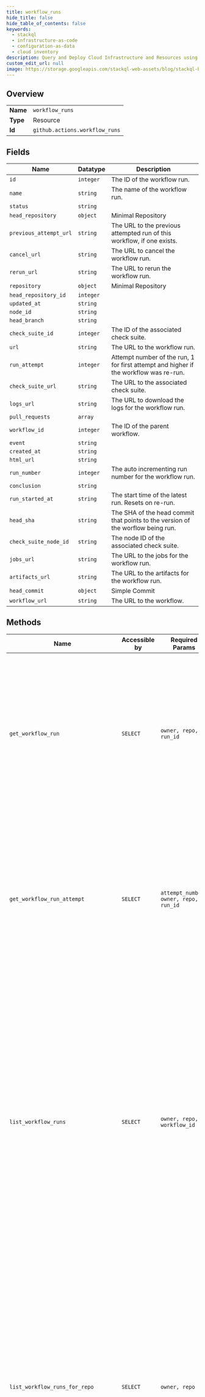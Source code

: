 ```yaml
---
title: workflow_runs
hide_title: false
hide_table_of_contents: false
keywords:
  - stackql
  - infrastructure-as-code
  - configuration-as-data
  - cloud inventory
description: Query and Deploy Cloud Infrastructure and Resources using SQL
custom_edit_url: null
image: https://storage.googleapis.com/stackql-web-assets/blog/stackql-blog-post-featured-image.png
---
```

  
    

## Overview
<table><tbody>
<tr><td><b>Name</b></td><td><code>workflow_runs</code></td></tr>
<tr><td><b>Type</b></td><td>Resource</td></tr>
<tr><td><b>Id</b></td><td><code>github.actions.workflow_runs</code></td></tr>
</tbody></table>

## Fields
| Name | Datatype | Description |
| ---- | -------- | ----------- |
| `id` | `integer` | The ID of the workflow run. |
| `name` | `string` | The name of the workflow run. |
| `status` | `string` |  |
| `head_repository` | `object` | Minimal Repository |
| `previous_attempt_url` | `string` | The URL to the previous attempted run of this workflow, if one exists. |
| `cancel_url` | `string` | The URL to cancel the workflow run. |
| `rerun_url` | `string` | The URL to rerun the workflow run. |
| `repository` | `object` | Minimal Repository |
| `head_repository_id` | `integer` |  |
| `updated_at` | `string` |  |
| `node_id` | `string` |  |
| `head_branch` | `string` |  |
| `check_suite_id` | `integer` | The ID of the associated check suite. |
| `url` | `string` | The URL to the workflow run. |
| `run_attempt` | `integer` | Attempt number of the run, 1 for first attempt and higher if the workflow was re-run. |
| `check_suite_url` | `string` | The URL to the associated check suite. |
| `logs_url` | `string` | The URL to download the logs for the workflow run. |
| `pull_requests` | `array` |  |
| `workflow_id` | `integer` | The ID of the parent workflow. |
| `event` | `string` |  |
| `created_at` | `string` |  |
| `html_url` | `string` |  |
| `run_number` | `integer` | The auto incrementing run number for the workflow run. |
| `conclusion` | `string` |  |
| `run_started_at` | `string` | The start time of the latest run. Resets on re-run. |
| `head_sha` | `string` | The SHA of the head commit that points to the version of the worflow being run. |
| `check_suite_node_id` | `string` | The node ID of the associated check suite. |
| `jobs_url` | `string` | The URL to the jobs for the workflow run. |
| `artifacts_url` | `string` | The URL to the artifacts for the workflow run. |
| `head_commit` | `object` | Simple Commit |
| `workflow_url` | `string` | The URL to the workflow. |
## Methods
| Name | Accessible by | Required Params | Description |
| ---- | ------------- | --------------- | ----------- |
| `get_workflow_run` | `SELECT` | `owner, repo, run_id` | Gets a specific workflow run. Anyone with read access to the repository can use this endpoint. If the repository is private you must use an access token with the `repo` scope. GitHub Apps must have the `actions:read` permission to use this endpoint. |
| `get_workflow_run_attempt` | `SELECT` | `attempt_number, owner, repo, run_id` | Gets a specific workflow run attempt. Anyone with read access to the repository<br />can use this endpoint. If the repository is private you must use an access token<br />with the `repo` scope. GitHub Apps must have the `actions:read` permission to<br />use this endpoint. |
| `list_workflow_runs` | `SELECT` | `owner, repo, workflow_id` | List all workflow runs for a workflow. You can replace `workflow_id` with the workflow file name. For example, you could use `main.yaml`. You can use parameters to narrow the list of results. For more information about using parameters, see [Parameters](https://docs.github.com/rest/overview/resources-in-the-rest-api#parameters).<br /><br />Anyone with read access to the repository can use this endpoint. If the repository is private you must use an access token with the `repo` scope. |
| `list_workflow_runs_for_repo` | `SELECT` | `owner, repo` | Lists all workflow runs for a repository. You can use parameters to narrow the list of results. For more information about using parameters, see [Parameters](https://docs.github.com/rest/overview/resources-in-the-rest-api#parameters).<br /><br />Anyone with read access to the repository can use this endpoint. If the repository is private you must use an access token with the `repo` scope. GitHub Apps must have the `actions:read` permission to use this endpoint. |
| `delete_workflow_run` | `DELETE` | `owner, repo, run_id` | Delete a specific workflow run. Anyone with write access to the repository can use this endpoint. If the repository is<br />private you must use an access token with the `repo` scope. GitHub Apps must have the `actions:write` permission to use<br />this endpoint. |
| `cancel_workflow_run` | `EXEC` | `owner, repo, run_id` | Cancels a workflow run using its `id`. You must authenticate using an access token with the `repo` scope to use this endpoint. GitHub Apps must have the `actions:write` permission to use this endpoint. |
| `delete_workflow_run_logs` | `EXEC` | `owner, repo, run_id` | Deletes all logs for a workflow run. You must authenticate using an access token with the `repo` scope to use this endpoint. GitHub Apps must have the `actions:write` permission to use this endpoint. |
| `download_workflow_run_attempt_logs` | `EXEC` | `attempt_number, owner, repo, run_id` | Gets a redirect URL to download an archive of log files for a specific workflow run attempt. This link expires after<br />1 minute. Look for `Location:` in the response header to find the URL for the download. Anyone with read access to<br />the repository can use this endpoint. If the repository is private you must use an access token with the `repo` scope.<br />GitHub Apps must have the `actions:read` permission to use this endpoint. |
| `download_workflow_run_logs` | `EXEC` | `owner, repo, run_id` | Gets a redirect URL to download an archive of log files for a workflow run. This link expires after 1 minute. Look for<br />`Location:` in the response header to find the URL for the download. Anyone with read access to the repository can use<br />this endpoint. If the repository is private you must use an access token with the `repo` scope. GitHub Apps must have<br />the `actions:read` permission to use this endpoint. |
| `re_run_workflow` | `EXEC` | `owner, repo, run_id` | Re-runs your workflow run using its `id`. You must authenticate using an access token with the `repo` scope to use this endpoint. GitHub Apps must have the `actions:write` permission to use this endpoint. |
